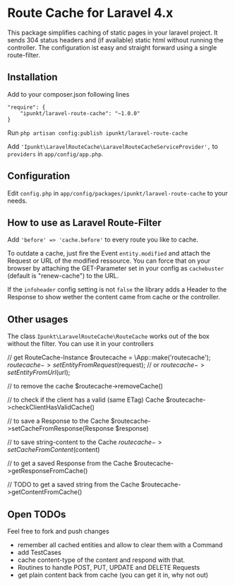 # Route Cache for Laravel 4.x

This package simplifies caching of static pages in your laravel project. It sends 304 status headers and (if available) static html without running the controller. The configuration ist easy and straight forward using a single route-filter.

## Installation

Add to your composer.json following lines

	"require": {
		"ipunkt/laravel-route-cache": "~1.0.0"
	}

Run `php artisan config:publish ipunkt/laravel-route-cache`

Add `'Ipunkt\LaravelRouteCache\LaravelRouteCacheServiceProvider',` to `providers` in `app/config/app.php`.

## Configuration

Edit `config.php` in `app/config/packages/ipunkt/laravel-route-cache` to your needs.

## How to use as Laravel Route-Filter

Add `'before' => 'cache.before'` to every route you like to cache.

To outdate a cache, just fire the Event `entity.modified` and attach the Request or URL of the modified ressource. You can force that on your browser by attaching the GET-Parameter set in your config as `cachebuster` (default is "renew-cache") to the URL.

If the `infoheader` config setting is not `false` the library adds a Header to the Response to show wether the content came from cache or the controller.

## Other usages

The class `Ipunkt\LaravelRouteCache\RouteCache` works out of the box without the filter. You can use it in your controllers

  // get RouteCache-Instance
  $routecache = \App::make('routecache');
  $routecache->setEntityFromRequest($request);
  // or
  $routecache->setEntityFromUrl($url);
  
  // to remove the cache
  $routecache->removeCache()
  
  // to check if the client has a valid (same ETag) Cache
  $routecache->checkClientHasValidCache()

  // to save a Response to the Cache
  $routecache->setCacheFromResponse(Response $response)
  
  // to save string-content to the Cache
  $routecache->setCacheFromContent($content)
  
  // to get a saved Response from the Cache
  $routecache->getResponseFromCache()
  
  // TODO to get a saved string from the Cache
  $routecache->getContentFromCache()

## Open TODOs
Feel free to fork and push changes
* remember all cached entities and allow to clear them with a Command
* add TestCases
* cache content-type of the content and respond with that.
* Routines to handle POST, PUT, UPDATE and DELETE Requests
* get plain content back from cache (you can get it in, why not out)

